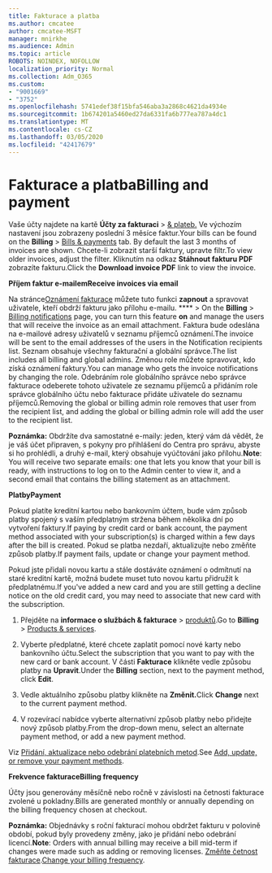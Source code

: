 ```yaml
---
title: Fakturace a platba
ms.author: cmcatee
author: cmcatee-MSFT
manager: mnirkhe
ms.audience: Admin
ms.topic: article
ROBOTS: NOINDEX, NOFOLLOW
localization_priority: Normal
ms.collection: Adm_O365
ms.custom:
- "9001669"
- "3752"
ms.openlocfilehash: 5741edef38f15bfa546aba3a2868c4621da4934e
ms.sourcegitcommit: 1b674201a5460ed27da6331fa6b777ea787a4dc1
ms.translationtype: MT
ms.contentlocale: cs-CZ
ms.lasthandoff: 03/05/2020
ms.locfileid: "42417679"
---
```

# <a name="billing-and-payment"></a><span data-ttu-id="6aca7-102">Fakturace a platba</span><span class="sxs-lookup"><span data-stu-id="6aca7-102">Billing and payment</span></span>

<span data-ttu-id="6aca7-103">Vaše účty najdete na kartě **Účty za fakturaci** > [& plateb.](https://go.microsoft.com/fwlink/p/?linkid=848039)  Ve výchozím nastavení jsou zobrazeny poslední 3 měsíce faktur.</span><span class="sxs-lookup"><span data-stu-id="6aca7-103">Your bills can be found on the **Billing** > [Bills & payments](https://go.microsoft.com/fwlink/p/?linkid=848039) tab.  By default the last 3 months of invoices are shown.</span></span>  <span data-ttu-id="6aca7-104">Chcete-li zobrazit starší faktury, upravte filtr.</span><span class="sxs-lookup"><span data-stu-id="6aca7-104">To view older invoices, adjust the filter.</span></span>  <span data-ttu-id="6aca7-105">Kliknutím na odkaz **Stáhnout fakturu PDF** zobrazíte fakturu.</span><span class="sxs-lookup"><span data-stu-id="6aca7-105">Click the **Download invoice PDF** link to view the invoice.</span></span>

<span data-ttu-id="6aca7-106">**Příjem faktur e-mailem**</span><span class="sxs-lookup"><span data-stu-id="6aca7-106">**Receive invoices via email**</span></span>

<span data-ttu-id="6aca7-107">Na stránce[Oznámení fakturace](https://go.microsoft.com/fwlink/p/?linkid=853212) můžete tuto funkci **zapnout** a spravovat uživatele, kteří obdrží fakturu jako přílohu e-mailu. \*\*\*\* > </span><span class="sxs-lookup"><span data-stu-id="6aca7-107">On the **Billing** > [Billing notifications](https://go.microsoft.com/fwlink/p/?linkid=853212) page, you can turn this feature **on** and manage the users that will receive the invoice as an email attachment.</span></span> <span data-ttu-id="6aca7-108">Faktura bude odeslána na e-mailové adresy uživatelů v seznamu příjemců oznámení.</span><span class="sxs-lookup"><span data-stu-id="6aca7-108">The invoice will be sent to the email addresses of the users in the Notification recipients list.</span></span> <span data-ttu-id="6aca7-109">Seznam obsahuje všechny fakturační a globální správce.</span><span class="sxs-lookup"><span data-stu-id="6aca7-109">The list includes all billing and global admins.</span></span>  <span data-ttu-id="6aca7-110">Změnou role můžete spravovat, kdo získá oznámení faktury.</span><span class="sxs-lookup"><span data-stu-id="6aca7-110">You can manage who gets the invoice notifications by changing the role.</span></span>  <span data-ttu-id="6aca7-111">Odebráním role globálního správce nebo správce fakturace odeberete tohoto uživatele ze seznamu příjemců a přidáním role správce globálního účtu nebo fakturace přidáte uživatele do seznamu příjemců.</span><span class="sxs-lookup"><span data-stu-id="6aca7-111">Removing the global or billing admin role removes that user from the recipient list, and adding the global or billing admin role will add the user to the recipient list.</span></span>

<span data-ttu-id="6aca7-112">**Poznámka:** Obdržíte dva samostatné e-maily: jeden, který vám dá vědět, že je váš účet připraven, s pokyny pro přihlášení do Centra pro správu, abyste si ho prohlédli, a druhý e-mail, který obsahuje vyúčtování jako přílohu.</span><span class="sxs-lookup"><span data-stu-id="6aca7-112">**Note**: You will receive two separate emails: one that lets you know that your bill is ready, with instructions to log on to the Admin center to view it, and a second email that contains the billing statement as an attachment.</span></span>

<span data-ttu-id="6aca7-113">**Platby**</span><span class="sxs-lookup"><span data-stu-id="6aca7-113">**Payment**</span></span>

<span data-ttu-id="6aca7-114">Pokud platíte kreditní kartou nebo bankovním účtem, bude vám způsob platby spojený s vaším předplatným stržena během několika dní po vytvoření faktury.</span><span class="sxs-lookup"><span data-stu-id="6aca7-114">If paying by credit card or bank account, the payment method associated with your subscription(s) is charged within a few days after the bill is created.</span></span>  <span data-ttu-id="6aca7-115">Pokud se platba nezdaří, aktualizujte nebo změňte způsob platby.</span><span class="sxs-lookup"><span data-stu-id="6aca7-115">If payment fails, update or change your payment method.</span></span> 

<span data-ttu-id="6aca7-116">Pokud jste přidali novou kartu a stále dostáváte oznámení o odmítnutí na staré kreditní kartě, možná budete muset tuto novou kartu přidružit k předplatnému.</span><span class="sxs-lookup"><span data-stu-id="6aca7-116">If you've added a new card and you are still getting a decline notice on the old credit card, you may need to associate that new card with the subscription.</span></span>

1. <span data-ttu-id="6aca7-117">Přejděte na **informace o službách & fakturace** > [produktů](https://go.microsoft.com/fwlink/p/?linkid=842054).</span><span class="sxs-lookup"><span data-stu-id="6aca7-117">Go to **Billing** > [Products & services](https://go.microsoft.com/fwlink/p/?linkid=842054).</span></span>

2. <span data-ttu-id="6aca7-118">Vyberte předplatné, které chcete zaplatit pomocí nové karty nebo bankovního účtu.</span><span class="sxs-lookup"><span data-stu-id="6aca7-118">Select the subscription that you want to pay with the new card or bank account.</span></span> <span data-ttu-id="6aca7-119">V části **Fakturace** klikněte vedle způsobu platby na **Upravit**.</span><span class="sxs-lookup"><span data-stu-id="6aca7-119">Under the **Billing** section, next to the payment method, click **Edit**.</span></span>

3. <span data-ttu-id="6aca7-120">Vedle aktuálního způsobu platby klikněte na **Změnit.**</span><span class="sxs-lookup"><span data-stu-id="6aca7-120">Click **Change** next to the current payment method.</span></span>

4. <span data-ttu-id="6aca7-121">V rozevírací nabídce vyberte alternativní způsob platby nebo přidejte nový způsob platby.</span><span class="sxs-lookup"><span data-stu-id="6aca7-121">From the drop-down menu, select an alternate payment method, or add a new payment method.</span></span>

<span data-ttu-id="6aca7-122">Viz [Přidání, aktualizace nebo odebrání platebních metod](https://go.microsoft.com/fwlink/?linkid=2118133).</span><span class="sxs-lookup"><span data-stu-id="6aca7-122">See [Add, update, or remove your payment methods](https://go.microsoft.com/fwlink/?linkid=2118133).</span></span>

<span data-ttu-id="6aca7-123">**Frekvence fakturace**</span><span class="sxs-lookup"><span data-stu-id="6aca7-123">**Billing frequency**</span></span>

<span data-ttu-id="6aca7-124">Účty jsou generovány měsíčně nebo ročně v závislosti na četnosti fakturace zvolené u pokladny.</span><span class="sxs-lookup"><span data-stu-id="6aca7-124">Bills are generated monthly or annually depending on the billing frequency chosen at checkout.</span></span>  

<span data-ttu-id="6aca7-125">**Poznámka:** Objednávky s roční fakturací mohou obdržet fakturu v polovině období, pokud byly provedeny změny, jako je přidání nebo odebrání licencí.</span><span class="sxs-lookup"><span data-stu-id="6aca7-125">**Note**: Orders with annual billing may receive a bill mid-term if changes were made such as adding or removing licenses.</span></span>  <span data-ttu-id="6aca7-126">[Změňte četnost fakturace](https://go.microsoft.com/fwlink/?linkid=2119148).</span><span class="sxs-lookup"><span data-stu-id="6aca7-126">[Change your billing frequency](https://go.microsoft.com/fwlink/?linkid=2119148).</span></span>
